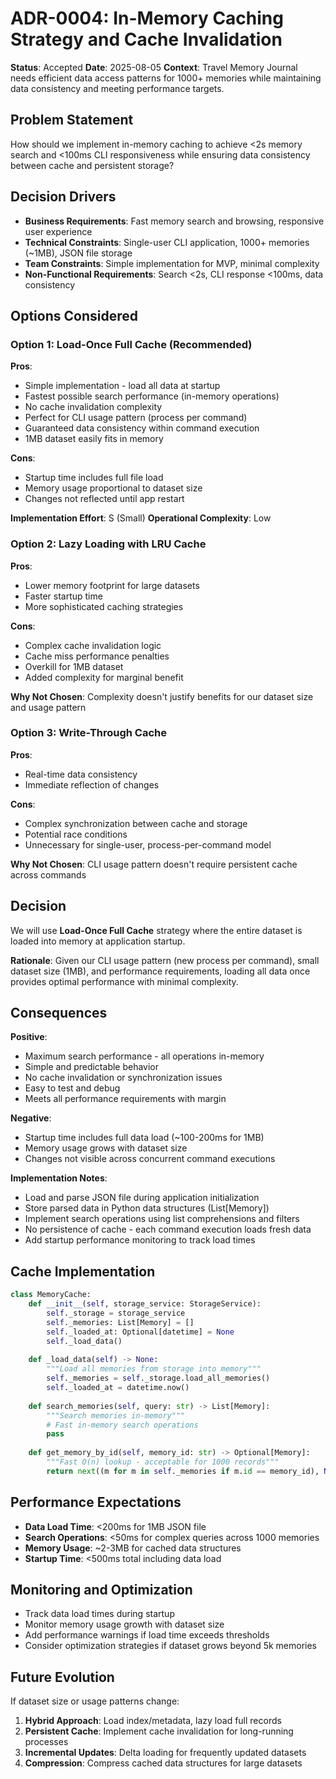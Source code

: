 # ADR-0004: In-Memory Caching Strategy and Cache Invalidation

**Status**: Accepted
**Date**: 2025-08-05
**Context**: Travel Memory Journal needs efficient data access patterns for 1000+ memories while maintaining data consistency and meeting performance targets.

## Problem Statement
How should we implement in-memory caching to achieve <2s memory search and <100ms CLI responsiveness while ensuring data consistency between cache and persistent storage?

## Decision Drivers
- **Business Requirements**: Fast memory search and browsing, responsive user experience
- **Technical Constraints**: Single-user CLI application, 1000+ memories (~1MB), JSON file storage
- **Team Constraints**: Simple implementation for MVP, minimal complexity
- **Non-Functional Requirements**: Search <2s, CLI response <100ms, data consistency

## Options Considered

### Option 1: Load-Once Full Cache (Recommended)
**Pros**:
- Simple implementation - load all data at startup
- Fastest possible search performance (in-memory operations)
- No cache invalidation complexity
- Perfect for CLI usage pattern (process per command)
- Guaranteed data consistency within command execution
- 1MB dataset easily fits in memory

**Cons**:
- Startup time includes full file load
- Memory usage proportional to dataset size
- Changes not reflected until app restart

**Implementation Effort**: S (Small)
**Operational Complexity**: Low

### Option 2: Lazy Loading with LRU Cache
**Pros**:
- Lower memory footprint for large datasets
- Faster startup time
- More sophisticated caching strategies

**Cons**:
- Complex cache invalidation logic
- Cache miss performance penalties
- Overkill for 1MB dataset
- Added complexity for marginal benefit

**Why Not Chosen**: Complexity doesn't justify benefits for our dataset size and usage pattern

### Option 3: Write-Through Cache
**Pros**:
- Real-time data consistency
- Immediate reflection of changes

**Cons**:
- Complex synchronization between cache and storage
- Potential race conditions
- Unnecessary for single-user, process-per-command model

**Why Not Chosen**: CLI usage pattern doesn't require persistent cache across commands

## Decision
We will use **Load-Once Full Cache** strategy where the entire dataset is loaded into memory at application startup.

**Rationale**: Given our CLI usage pattern (new process per command), small dataset size (1MB), and performance requirements, loading all data once provides optimal performance with minimal complexity.

## Consequences
**Positive**:
- Maximum search performance - all operations in-memory
- Simple and predictable behavior
- No cache invalidation or synchronization issues
- Easy to test and debug
- Meets all performance requirements with margin

**Negative**:
- Startup time includes full data load (~100-200ms for 1MB)
- Memory usage grows with dataset size
- Changes not visible across concurrent command executions

**Implementation Notes**:
- Load and parse JSON file during application initialization
- Store parsed data in Python data structures (List[Memory])
- Implement search operations using list comprehensions and filters
- No persistence of cache - each command execution loads fresh data
- Add startup performance monitoring to track load times

## Cache Implementation
```python
class MemoryCache:
    def __init__(self, storage_service: StorageService):
        self._storage = storage_service
        self._memories: List[Memory] = []
        self._loaded_at: Optional[datetime] = None
        self._load_data()
    
    def _load_data(self) -> None:
        """Load all memories from storage into memory"""
        self._memories = self._storage.load_all_memories()
        self._loaded_at = datetime.now()
    
    def search_memories(self, query: str) -> List[Memory]:
        """Search memories in-memory"""
        # Fast in-memory search operations
        pass
    
    def get_memory_by_id(self, memory_id: str) -> Optional[Memory]:
        """Fast O(n) lookup - acceptable for 1000 records"""
        return next((m for m in self._memories if m.id == memory_id), None)
```

## Performance Expectations
- **Data Load Time**: <200ms for 1MB JSON file
- **Search Operations**: <50ms for complex queries across 1000 memories
- **Memory Usage**: ~2-3MB for cached data structures
- **Startup Time**: <500ms total including data load

## Monitoring and Optimization
- Track data load times during startup
- Monitor memory usage growth with dataset size
- Add performance warnings if load time exceeds thresholds
- Consider optimization strategies if dataset grows beyond 5k memories

## Future Evolution
If dataset size or usage patterns change:
1. **Hybrid Approach**: Load index/metadata, lazy load full records
2. **Persistent Cache**: Implement cache invalidation for long-running processes  
3. **Incremental Updates**: Delta loading for frequently updated datasets
4. **Compression**: Compress cached data structures for large datasets